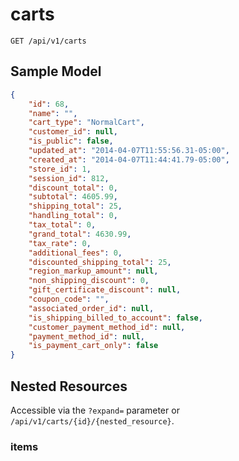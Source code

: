 carts
=====

```shell
GET /api/v1/carts
```

Sample Model
------------

```json
{
	"id": 68,
	"name": "",
	"cart_type": "NormalCart",
	"customer_id": null,
	"is_public": false,
	"updated_at": "2014-04-07T11:55:56.31-05:00",
	"created_at": "2014-04-07T11:44:41.79-05:00",
	"store_id": 1,
	"session_id": 812,
	"discount_total": 0,
	"subtotal": 4605.99,
	"shipping_total": 25,
	"handling_total": 0,
	"tax_total": 0,
	"grand_total": 4630.99,
	"tax_rate": 0,
	"additional_fees": 0,
	"discounted_shipping_total": 25,
	"region_markup_amount": null,
	"non_shipping_discount": 0,
	"gift_certificate_discount": null,
	"coupon_code": "",
	"associated_order_id": null,
	"is_shipping_billed_to_account": false,
	"customer_payment_method_id": null,
	"payment_method_id": null,
	"is_payment_cart_only": false
}
```

Nested Resources
----------------

Accessible via the `?expand=` parameter or `/api/v1/carts/{id}/{nested_resource}`.

### items